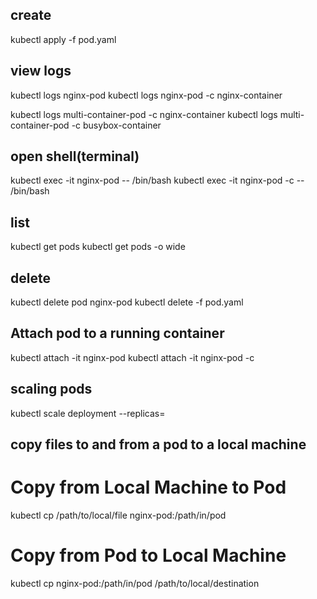 ## create
kubectl apply -f pod.yaml

## view logs
kubectl logs nginx-pod
kubectl logs nginx-pod -c nginx-container

kubectl logs multi-container-pod -c nginx-container
kubectl logs multi-container-pod -c busybox-container


## open shell(terminal)
kubectl exec -it nginx-pod -- /bin/bash
kubectl exec -it nginx-pod -c <container-name> -- /bin/bash

## list 
kubectl get pods
kubectl get pods -o wide

## delete
kubectl delete pod nginx-pod
kubectl delete -f pod.yaml

## Attach pod to a running container 
kubectl attach -it nginx-pod
kubectl attach -it nginx-pod -c <container-name>

## scaling pods 
kubectl scale deployment <deployment-name> --replicas=<desired-number-of-replicas>

## copy files to and from a pod to a local machine

# Copy from Local Machine to Pod
kubectl cp /path/to/local/file nginx-pod:/path/in/pod

# Copy from Pod to Local Machine
kubectl cp nginx-pod:/path/in/pod /path/to/local/destination
